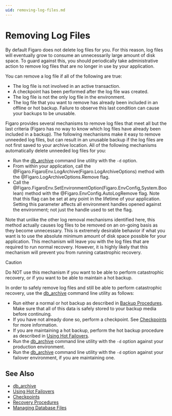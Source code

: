 ```yaml
---
uid: removing-log-files.md
---
```


# Removing Log Files

By default Figaro does not delete log files for you. For this reason, log files will eventually grow to consume an unnecessarily large amount of disk space. To guard against this, you should periodically take administrative action to remove log files that are no longer in use by your application.


You can remove a log file if all of the following are true:
* The log file is not involved in an active transaction.
* A checkpoint has been performed after the log file was created.
* The log file is not the only log file in the environment.
* The log file that you want to remove has already been included in an offline or hot backup. Failure to observe this last condition can cause your backups to be unusable.

Figaro provides several mechanisms to remove log files that meet all but the last criteria (Figaro has no way to know which log files have already been included in a backup). The following mechanisms make it easy to remove unneeded log files, but can result in an unusable backup if the log files are not first saved to your archive location. All of the following mechanisms automatically delete unneeded log files for you:

* Run the [db_archive](xref:db_archive.md) command line utility with the `-d` option.
* From within your application, call the @Figaro.FigaroEnv.LogArchive(Figaro.LogArchiveOptions) method with the @Figaro.LogArchiveOptions.Remove flag.
* Call the @Figaro.FigaroEnv.SetEnvironmentOption(Figaro.EnvConfig,System.Boolean) method with the @Figaro.EnvConfig.AutoLogRemove flag. Note that this flag can be set at any point in the lifetime of your application. Setting this parameter affects all environment handles opened against the environment; not just the handle used to set the flag.

Note that unlike the other log removal mechanisms identified here, this method actually causes log files to be removed on an on-going basis as they become unnecessary. This is extremely desirable behavior if what you want is to use the absolute minimum amount of disk space possible for your application. This mechanism will leave you with the log files that are required to run normal recovery. However, it is highly likely that this mechanism will prevent you from running catastrophic recovery.

>[!CAUTION]
>Do NOT use this mechanism if you want to be able to perform catastrophic recovery, or if you want to be able to maintain a hot backup.

In order to safely remove log files and still be able to perform catastrophic recovery, use the [db_archive](xref:db_archive.md) command line utility as follows:

* Run either a normal or hot backup as described in [Backup Procedures](xref:backup-procedures.md). Make sure that all of this data is safely stored to your backup media before continuing.
* If you have not already done so, perform a checkpoint. See [Checkpoints](xref:checkpoints.md) for more information.
* If you are maintaining a hot backup, perform the hot backup procedure as described in [Using Hot Failovers](xref:using-hot-failovers.md).
* Run the [db_archive](xref:db_archive.md) command line utility with the `-d` option against your production environment.
* Run the [db_archive](xref:db_archive.md) command line utility with the `-d` option against your failover environment, if you are maintaining one.

## See Also

* [db_archive](xref:db_archive.md)
* [Using Hot Failovers](xref:using-hot-failovers.md)
* [Checkpoints](xref:checkpoints.md)
* [Recovery Procedures](xref:recovery-procedures.md)
* [Managing Database Files](xref:managing-database-files.md)

